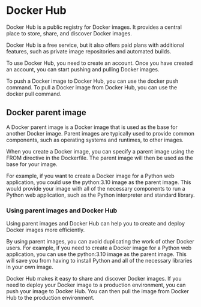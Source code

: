 # Docker Hub

Docker Hub is a public registry for Docker images. It provides a central place to store, share, and discover Docker images.

Docker Hub is a free service, but it also offers paid plans with additional features, such as private image repositories and automated builds.

To use Docker Hub, you need to create an account. Once you have created an account, you can start pushing and pulling Docker images.

To push a Docker image to Docker Hub, you can use the docker push command. To pull a Docker image from Docker Hub, you can use the docker pull command.

## Docker parent image

A Docker parent image is a Docker image that is used as the base for another Docker image. Parent images are typically used to provide common components, such as operating systems and runtimes, to other images.

When you create a Docker image, you can specify a parent image using the FROM directive in the Dockerfile. The parent image will then be used as the base for your image.

For example, if you want to create a Docker image for a Python web application, you could use the python:3.10 image as the parent image. This would provide your image with all of the necessary components to run a Python web application, such as the Python interpreter and standard library.

### Using parent images and Docker Hub

Using parent images and Docker Hub can help you to create and deploy Docker images more efficiently.

By using parent images, you can avoid duplicating the work of other Docker users. For example, if you need to create a Docker image for a Python web application, you can use the python:3.10 image as the parent image. This will save you from having to install Python and all of the necessary libraries in your own image.

Docker Hub makes it easy to share and discover Docker images. If you need to deploy your Docker image to a production environment, you can push your image to Docker Hub. You can then pull the image from Docker Hub to the production environment.

